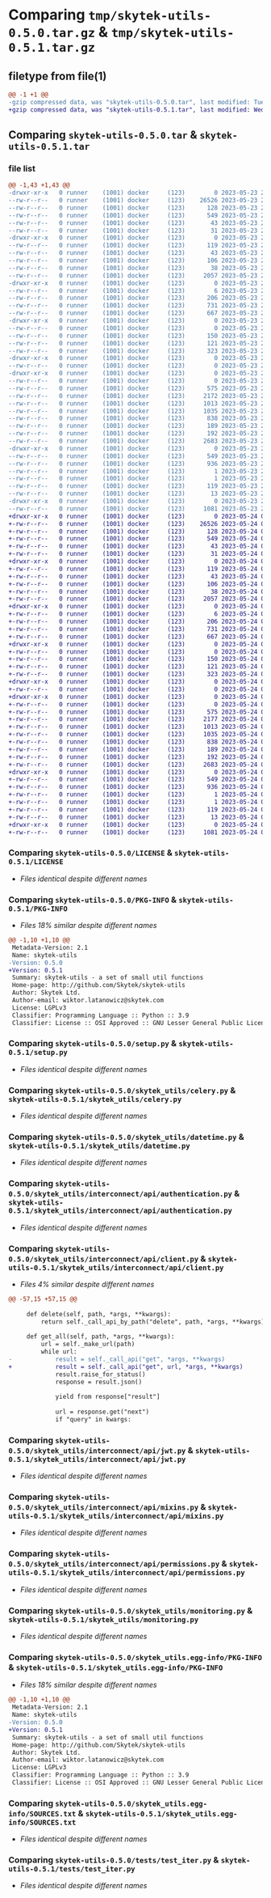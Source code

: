 # Comparing `tmp/skytek-utils-0.5.0.tar.gz` & `tmp/skytek-utils-0.5.1.tar.gz`

## filetype from file(1)

```diff
@@ -1 +1 @@
-gzip compressed data, was "skytek-utils-0.5.0.tar", last modified: Tue May 23 20:15:25 2023, max compression
+gzip compressed data, was "skytek-utils-0.5.1.tar", last modified: Wed May 24 09:23:35 2023, max compression
```

## Comparing `skytek-utils-0.5.0.tar` & `skytek-utils-0.5.1.tar`

### file list

```diff
@@ -1,43 +1,43 @@
-drwxr-xr-x   0 runner    (1001) docker     (123)        0 2023-05-23 20:15:25.258721 skytek-utils-0.5.0/
--rw-r--r--   0 runner    (1001) docker     (123)    26526 2023-05-23 20:15:14.000000 skytek-utils-0.5.0/LICENSE
--rw-r--r--   0 runner    (1001) docker     (123)      128 2023-05-23 20:15:14.000000 skytek-utils-0.5.0/MANIFEST.in
--rw-r--r--   0 runner    (1001) docker     (123)      549 2023-05-23 20:15:25.258721 skytek-utils-0.5.0/PKG-INFO
--rw-r--r--   0 runner    (1001) docker     (123)       43 2023-05-23 20:15:14.000000 skytek-utils-0.5.0/README.md
--rw-r--r--   0 runner    (1001) docker     (123)       31 2023-05-23 20:15:14.000000 skytek-utils-0.5.0/pyproject.toml
-drwxr-xr-x   0 runner    (1001) docker     (123)        0 2023-05-23 20:15:25.254721 skytek-utils-0.5.0/requirements/
--rw-r--r--   0 runner    (1001) docker     (123)      119 2023-05-23 20:15:14.000000 skytek-utils-0.5.0/requirements/base.txt
--rw-r--r--   0 runner    (1001) docker     (123)       43 2023-05-23 20:15:14.000000 skytek-utils-0.5.0/requirements/lint.txt
--rw-r--r--   0 runner    (1001) docker     (123)      106 2023-05-23 20:15:14.000000 skytek-utils-0.5.0/requirements/tests.txt
--rw-r--r--   0 runner    (1001) docker     (123)       38 2023-05-23 20:15:25.258721 skytek-utils-0.5.0/setup.cfg
--rw-r--r--   0 runner    (1001) docker     (123)     2057 2023-05-23 20:15:14.000000 skytek-utils-0.5.0/setup.py
-drwxr-xr-x   0 runner    (1001) docker     (123)        0 2023-05-23 20:15:25.254721 skytek-utils-0.5.0/skytek_utils/
--rw-r--r--   0 runner    (1001) docker     (123)        6 2023-05-23 20:15:17.000000 skytek-utils-0.5.0/skytek_utils/VERSION
--rw-r--r--   0 runner    (1001) docker     (123)      206 2023-05-23 20:15:14.000000 skytek-utils-0.5.0/skytek_utils/__init__.py
--rw-r--r--   0 runner    (1001) docker     (123)      731 2023-05-23 20:15:14.000000 skytek-utils-0.5.0/skytek_utils/celery.py
--rw-r--r--   0 runner    (1001) docker     (123)      667 2023-05-23 20:15:14.000000 skytek-utils-0.5.0/skytek_utils/datetime.py
-drwxr-xr-x   0 runner    (1001) docker     (123)        0 2023-05-23 20:15:25.258721 skytek-utils-0.5.0/skytek_utils/django/
--rw-r--r--   0 runner    (1001) docker     (123)        0 2023-05-23 20:15:14.000000 skytek-utils-0.5.0/skytek_utils/django/__init__.py
--rw-r--r--   0 runner    (1001) docker     (123)      150 2023-05-23 20:15:14.000000 skytek-utils-0.5.0/skytek_utils/django/forms.py
--rw-r--r--   0 runner    (1001) docker     (123)      121 2023-05-23 20:15:14.000000 skytek-utils-0.5.0/skytek_utils/django/models.py
--rw-r--r--   0 runner    (1001) docker     (123)      323 2023-05-23 20:15:14.000000 skytek-utils-0.5.0/skytek_utils/files.py
-drwxr-xr-x   0 runner    (1001) docker     (123)        0 2023-05-23 20:15:25.258721 skytek-utils-0.5.0/skytek_utils/interconnect/
--rw-r--r--   0 runner    (1001) docker     (123)        0 2023-05-23 20:15:14.000000 skytek-utils-0.5.0/skytek_utils/interconnect/__init__.py
-drwxr-xr-x   0 runner    (1001) docker     (123)        0 2023-05-23 20:15:25.258721 skytek-utils-0.5.0/skytek_utils/interconnect/api/
--rw-r--r--   0 runner    (1001) docker     (123)        0 2023-05-23 20:15:14.000000 skytek-utils-0.5.0/skytek_utils/interconnect/api/__init__.py
--rw-r--r--   0 runner    (1001) docker     (123)      575 2023-05-23 20:15:14.000000 skytek-utils-0.5.0/skytek_utils/interconnect/api/authentication.py
--rw-r--r--   0 runner    (1001) docker     (123)     2172 2023-05-23 20:15:14.000000 skytek-utils-0.5.0/skytek_utils/interconnect/api/client.py
--rw-r--r--   0 runner    (1001) docker     (123)     1013 2023-05-23 20:15:14.000000 skytek-utils-0.5.0/skytek_utils/interconnect/api/jwt.py
--rw-r--r--   0 runner    (1001) docker     (123)     1035 2023-05-23 20:15:14.000000 skytek-utils-0.5.0/skytek_utils/interconnect/api/mixins.py
--rw-r--r--   0 runner    (1001) docker     (123)      838 2023-05-23 20:15:14.000000 skytek-utils-0.5.0/skytek_utils/interconnect/api/permissions.py
--rw-r--r--   0 runner    (1001) docker     (123)      189 2023-05-23 20:15:14.000000 skytek-utils-0.5.0/skytek_utils/interconnect/api/user.py
--rw-r--r--   0 runner    (1001) docker     (123)      192 2023-05-23 20:15:14.000000 skytek-utils-0.5.0/skytek_utils/iter.py
--rw-r--r--   0 runner    (1001) docker     (123)     2683 2023-05-23 20:15:14.000000 skytek-utils-0.5.0/skytek_utils/monitoring.py
-drwxr-xr-x   0 runner    (1001) docker     (123)        0 2023-05-23 20:15:25.258721 skytek-utils-0.5.0/skytek_utils.egg-info/
--rw-r--r--   0 runner    (1001) docker     (123)      549 2023-05-23 20:15:25.000000 skytek-utils-0.5.0/skytek_utils.egg-info/PKG-INFO
--rw-r--r--   0 runner    (1001) docker     (123)      936 2023-05-23 20:15:25.000000 skytek-utils-0.5.0/skytek_utils.egg-info/SOURCES.txt
--rw-r--r--   0 runner    (1001) docker     (123)        1 2023-05-23 20:15:25.000000 skytek-utils-0.5.0/skytek_utils.egg-info/dependency_links.txt
--rw-r--r--   0 runner    (1001) docker     (123)        1 2023-05-23 20:15:25.000000 skytek-utils-0.5.0/skytek_utils.egg-info/not-zip-safe
--rw-r--r--   0 runner    (1001) docker     (123)      119 2023-05-23 20:15:25.000000 skytek-utils-0.5.0/skytek_utils.egg-info/requires.txt
--rw-r--r--   0 runner    (1001) docker     (123)       13 2023-05-23 20:15:25.000000 skytek-utils-0.5.0/skytek_utils.egg-info/top_level.txt
-drwxr-xr-x   0 runner    (1001) docker     (123)        0 2023-05-23 20:15:25.258721 skytek-utils-0.5.0/tests/
--rw-r--r--   0 runner    (1001) docker     (123)     1081 2023-05-23 20:15:14.000000 skytek-utils-0.5.0/tests/test_iter.py
+drwxr-xr-x   0 runner    (1001) docker     (123)        0 2023-05-24 09:23:35.408134 skytek-utils-0.5.1/
+-rw-r--r--   0 runner    (1001) docker     (123)    26526 2023-05-24 09:23:24.000000 skytek-utils-0.5.1/LICENSE
+-rw-r--r--   0 runner    (1001) docker     (123)      128 2023-05-24 09:23:24.000000 skytek-utils-0.5.1/MANIFEST.in
+-rw-r--r--   0 runner    (1001) docker     (123)      549 2023-05-24 09:23:35.408134 skytek-utils-0.5.1/PKG-INFO
+-rw-r--r--   0 runner    (1001) docker     (123)       43 2023-05-24 09:23:24.000000 skytek-utils-0.5.1/README.md
+-rw-r--r--   0 runner    (1001) docker     (123)       31 2023-05-24 09:23:24.000000 skytek-utils-0.5.1/pyproject.toml
+drwxr-xr-x   0 runner    (1001) docker     (123)        0 2023-05-24 09:23:35.404134 skytek-utils-0.5.1/requirements/
+-rw-r--r--   0 runner    (1001) docker     (123)      119 2023-05-24 09:23:24.000000 skytek-utils-0.5.1/requirements/base.txt
+-rw-r--r--   0 runner    (1001) docker     (123)       43 2023-05-24 09:23:24.000000 skytek-utils-0.5.1/requirements/lint.txt
+-rw-r--r--   0 runner    (1001) docker     (123)      106 2023-05-24 09:23:24.000000 skytek-utils-0.5.1/requirements/tests.txt
+-rw-r--r--   0 runner    (1001) docker     (123)       38 2023-05-24 09:23:35.412134 skytek-utils-0.5.1/setup.cfg
+-rw-r--r--   0 runner    (1001) docker     (123)     2057 2023-05-24 09:23:24.000000 skytek-utils-0.5.1/setup.py
+drwxr-xr-x   0 runner    (1001) docker     (123)        0 2023-05-24 09:23:35.408134 skytek-utils-0.5.1/skytek_utils/
+-rw-r--r--   0 runner    (1001) docker     (123)        6 2023-05-24 09:23:26.000000 skytek-utils-0.5.1/skytek_utils/VERSION
+-rw-r--r--   0 runner    (1001) docker     (123)      206 2023-05-24 09:23:24.000000 skytek-utils-0.5.1/skytek_utils/__init__.py
+-rw-r--r--   0 runner    (1001) docker     (123)      731 2023-05-24 09:23:24.000000 skytek-utils-0.5.1/skytek_utils/celery.py
+-rw-r--r--   0 runner    (1001) docker     (123)      667 2023-05-24 09:23:24.000000 skytek-utils-0.5.1/skytek_utils/datetime.py
+drwxr-xr-x   0 runner    (1001) docker     (123)        0 2023-05-24 09:23:35.408134 skytek-utils-0.5.1/skytek_utils/django/
+-rw-r--r--   0 runner    (1001) docker     (123)        0 2023-05-24 09:23:24.000000 skytek-utils-0.5.1/skytek_utils/django/__init__.py
+-rw-r--r--   0 runner    (1001) docker     (123)      150 2023-05-24 09:23:24.000000 skytek-utils-0.5.1/skytek_utils/django/forms.py
+-rw-r--r--   0 runner    (1001) docker     (123)      121 2023-05-24 09:23:24.000000 skytek-utils-0.5.1/skytek_utils/django/models.py
+-rw-r--r--   0 runner    (1001) docker     (123)      323 2023-05-24 09:23:24.000000 skytek-utils-0.5.1/skytek_utils/files.py
+drwxr-xr-x   0 runner    (1001) docker     (123)        0 2023-05-24 09:23:35.408134 skytek-utils-0.5.1/skytek_utils/interconnect/
+-rw-r--r--   0 runner    (1001) docker     (123)        0 2023-05-24 09:23:24.000000 skytek-utils-0.5.1/skytek_utils/interconnect/__init__.py
+drwxr-xr-x   0 runner    (1001) docker     (123)        0 2023-05-24 09:23:35.408134 skytek-utils-0.5.1/skytek_utils/interconnect/api/
+-rw-r--r--   0 runner    (1001) docker     (123)        0 2023-05-24 09:23:24.000000 skytek-utils-0.5.1/skytek_utils/interconnect/api/__init__.py
+-rw-r--r--   0 runner    (1001) docker     (123)      575 2023-05-24 09:23:24.000000 skytek-utils-0.5.1/skytek_utils/interconnect/api/authentication.py
+-rw-r--r--   0 runner    (1001) docker     (123)     2177 2023-05-24 09:23:24.000000 skytek-utils-0.5.1/skytek_utils/interconnect/api/client.py
+-rw-r--r--   0 runner    (1001) docker     (123)     1013 2023-05-24 09:23:24.000000 skytek-utils-0.5.1/skytek_utils/interconnect/api/jwt.py
+-rw-r--r--   0 runner    (1001) docker     (123)     1035 2023-05-24 09:23:24.000000 skytek-utils-0.5.1/skytek_utils/interconnect/api/mixins.py
+-rw-r--r--   0 runner    (1001) docker     (123)      838 2023-05-24 09:23:24.000000 skytek-utils-0.5.1/skytek_utils/interconnect/api/permissions.py
+-rw-r--r--   0 runner    (1001) docker     (123)      189 2023-05-24 09:23:24.000000 skytek-utils-0.5.1/skytek_utils/interconnect/api/user.py
+-rw-r--r--   0 runner    (1001) docker     (123)      192 2023-05-24 09:23:24.000000 skytek-utils-0.5.1/skytek_utils/iter.py
+-rw-r--r--   0 runner    (1001) docker     (123)     2683 2023-05-24 09:23:24.000000 skytek-utils-0.5.1/skytek_utils/monitoring.py
+drwxr-xr-x   0 runner    (1001) docker     (123)        0 2023-05-24 09:23:35.408134 skytek-utils-0.5.1/skytek_utils.egg-info/
+-rw-r--r--   0 runner    (1001) docker     (123)      549 2023-05-24 09:23:35.000000 skytek-utils-0.5.1/skytek_utils.egg-info/PKG-INFO
+-rw-r--r--   0 runner    (1001) docker     (123)      936 2023-05-24 09:23:35.000000 skytek-utils-0.5.1/skytek_utils.egg-info/SOURCES.txt
+-rw-r--r--   0 runner    (1001) docker     (123)        1 2023-05-24 09:23:35.000000 skytek-utils-0.5.1/skytek_utils.egg-info/dependency_links.txt
+-rw-r--r--   0 runner    (1001) docker     (123)        1 2023-05-24 09:23:35.000000 skytek-utils-0.5.1/skytek_utils.egg-info/not-zip-safe
+-rw-r--r--   0 runner    (1001) docker     (123)      119 2023-05-24 09:23:35.000000 skytek-utils-0.5.1/skytek_utils.egg-info/requires.txt
+-rw-r--r--   0 runner    (1001) docker     (123)       13 2023-05-24 09:23:35.000000 skytek-utils-0.5.1/skytek_utils.egg-info/top_level.txt
+drwxr-xr-x   0 runner    (1001) docker     (123)        0 2023-05-24 09:23:35.408134 skytek-utils-0.5.1/tests/
+-rw-r--r--   0 runner    (1001) docker     (123)     1081 2023-05-24 09:23:24.000000 skytek-utils-0.5.1/tests/test_iter.py
```

### Comparing `skytek-utils-0.5.0/LICENSE` & `skytek-utils-0.5.1/LICENSE`

 * *Files identical despite different names*

### Comparing `skytek-utils-0.5.0/PKG-INFO` & `skytek-utils-0.5.1/PKG-INFO`

 * *Files 18% similar despite different names*

```diff
@@ -1,10 +1,10 @@
 Metadata-Version: 2.1
 Name: skytek-utils
-Version: 0.5.0
+Version: 0.5.1
 Summary: skytek-utils - a set of small util functions
 Home-page: http://github.com/Skytek/skytek-utils
 Author: Skytek Ltd.
 Author-email: wiktor.latanowicz@skytek.com
 License: LGPLv3
 Classifier: Programming Language :: Python :: 3.9
 Classifier: License :: OSI Approved :: GNU Lesser General Public License v3 (LGPLv3)
```

### Comparing `skytek-utils-0.5.0/setup.py` & `skytek-utils-0.5.1/setup.py`

 * *Files identical despite different names*

### Comparing `skytek-utils-0.5.0/skytek_utils/celery.py` & `skytek-utils-0.5.1/skytek_utils/celery.py`

 * *Files identical despite different names*

### Comparing `skytek-utils-0.5.0/skytek_utils/datetime.py` & `skytek-utils-0.5.1/skytek_utils/datetime.py`

 * *Files identical despite different names*

### Comparing `skytek-utils-0.5.0/skytek_utils/interconnect/api/authentication.py` & `skytek-utils-0.5.1/skytek_utils/interconnect/api/authentication.py`

 * *Files identical despite different names*

### Comparing `skytek-utils-0.5.0/skytek_utils/interconnect/api/client.py` & `skytek-utils-0.5.1/skytek_utils/interconnect/api/client.py`

 * *Files 4% similar despite different names*

```diff
@@ -57,15 +57,15 @@
 
     def delete(self, path, *args, **kwargs):
         return self._call_api_by_path("delete", path, *args, **kwargs)
 
     def get_all(self, path, *args, **kwargs):
         url = self._make_url(path)
         while url:
-            result = self._call_api("get", *args, **kwargs)
+            result = self._call_api("get", url, *args, **kwargs)
             result.raise_for_status()
             response = result.json()
 
             yield from response["result"]
 
             url = response.get("next")
             if "query" in kwargs:
```

### Comparing `skytek-utils-0.5.0/skytek_utils/interconnect/api/jwt.py` & `skytek-utils-0.5.1/skytek_utils/interconnect/api/jwt.py`

 * *Files identical despite different names*

### Comparing `skytek-utils-0.5.0/skytek_utils/interconnect/api/mixins.py` & `skytek-utils-0.5.1/skytek_utils/interconnect/api/mixins.py`

 * *Files identical despite different names*

### Comparing `skytek-utils-0.5.0/skytek_utils/interconnect/api/permissions.py` & `skytek-utils-0.5.1/skytek_utils/interconnect/api/permissions.py`

 * *Files identical despite different names*

### Comparing `skytek-utils-0.5.0/skytek_utils/monitoring.py` & `skytek-utils-0.5.1/skytek_utils/monitoring.py`

 * *Files identical despite different names*

### Comparing `skytek-utils-0.5.0/skytek_utils.egg-info/PKG-INFO` & `skytek-utils-0.5.1/skytek_utils.egg-info/PKG-INFO`

 * *Files 18% similar despite different names*

```diff
@@ -1,10 +1,10 @@
 Metadata-Version: 2.1
 Name: skytek-utils
-Version: 0.5.0
+Version: 0.5.1
 Summary: skytek-utils - a set of small util functions
 Home-page: http://github.com/Skytek/skytek-utils
 Author: Skytek Ltd.
 Author-email: wiktor.latanowicz@skytek.com
 License: LGPLv3
 Classifier: Programming Language :: Python :: 3.9
 Classifier: License :: OSI Approved :: GNU Lesser General Public License v3 (LGPLv3)
```

### Comparing `skytek-utils-0.5.0/skytek_utils.egg-info/SOURCES.txt` & `skytek-utils-0.5.1/skytek_utils.egg-info/SOURCES.txt`

 * *Files identical despite different names*

### Comparing `skytek-utils-0.5.0/tests/test_iter.py` & `skytek-utils-0.5.1/tests/test_iter.py`

 * *Files identical despite different names*

